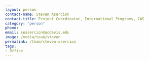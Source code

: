 ```yaml
---
layout: person
contact-name: Steven Asercion
contact-title: Project Coordinator, International Programs, CAS
category: "person"
phone:
email: seasercion@ucdavis.edu
image: /media/team/steven
permalink: /team/steven-asercion
tags:
- Office
---
```

